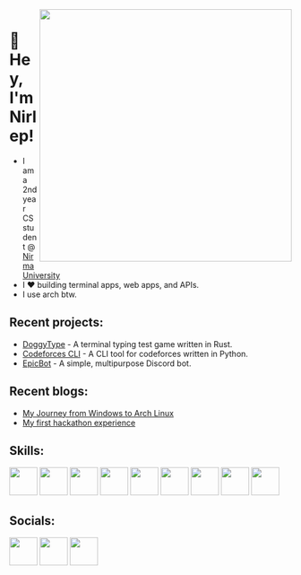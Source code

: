 <img align="right" height="450px" src="https://i.redd.it/inspired-by-a-meme-i-saw-v0-81a1fac03tza1.png?s=41ee741c58881dfca49bcbd674280b05e5c69461" />

# 👋 Hey, I'm Nirlep!

- I am a 2nd year CS student @ [Nirma University](https://nirmauni.ac.in/)
- I ❤️ building terminal apps, web apps, and APIs.
- I use arch btw.

## Recent projects:

- [DoggyType](https://github.com/nirlep5252/doggytype) - A terminal typing test game written in Rust.
- [Codeforces CLI](https://github.com/nirlep5252/codeforces-cli) - A CLI tool for codeforces written in Python.
- [EpicBot](https://github.com/Nirlep5252/EpicBot) - A simple, multipurpose Discord bot.

## Recent blogs:

- [My Journey from Windows to Arch Linux](https://nirlep.dev/posts/arch-btw)
- [My first hackathon experience](https://nirlep.dev/posts/hackathon-experience)

## Skills:

<div>
  <img src="https://github.com/Nirlep5252/Nirlep5252/assets/70529587/6bc8cec9-0cfb-48f7-aaa7-69257acb34ca" height="50px" />
  <img src="https://rustacean.net/assets/cuddlyferris.svg" height="50px" />
  <img src="https://upload.wikimedia.org/wikipedia/commons/1/18/C_Programming_Language.svg" height="50px" />
  <img src="https://upload.wikimedia.org/wikipedia/commons/1/18/ISO_C%2B%2B_Logo.svg" height="50px" />
  <img src="https://upload.wikimedia.org/wikipedia/commons/6/6a/JavaScript-logo.png" height="50px" />
  <img src="https://upload.wikimedia.org/wikipedia/commons/4/4c/Typescript_logo_2020.svg" height="50px" />
  <img src="https://cdn4.iconfinder.com/data/icons/logos-3/600/React.js_logo-512.png" height="50px" />
  <img src="https://upload.wikimedia.org/wikipedia/commons/1/1b/Svelte_Logo.svg" height="50px" />
  <img src="https://logosandtypes.com/wp-content/uploads/2023/03/astro-framework.svg" height="50px" />
</div>

## Socials:

<div>
  <a href="https://discord.gg/9rYbc54KtY"><img src="https://assets-global.website-files.com/6257adef93867e50d84d30e2/636e0a69f118df70ad7828d4_icon_clyde_blurple_RGB.svg" height="50px" /></a>
  <a href="https://www.linkedin.com/in/nirlep5252/"><img src="https://cdn-icons-png.flaticon.com/512/174/174857.png" height="50px" /></a>
  <a href="https://x.com/nirlep_5252_"><img src="https://seeklogo.com/images/T/twitter-x-logo-0339F999CF-seeklogo.com.png?v=638264860180000000" height="50px" /></a>
</div>
